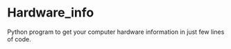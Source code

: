 # Hardware_info

Python program to get your computer hardware information in just few lines of code.
